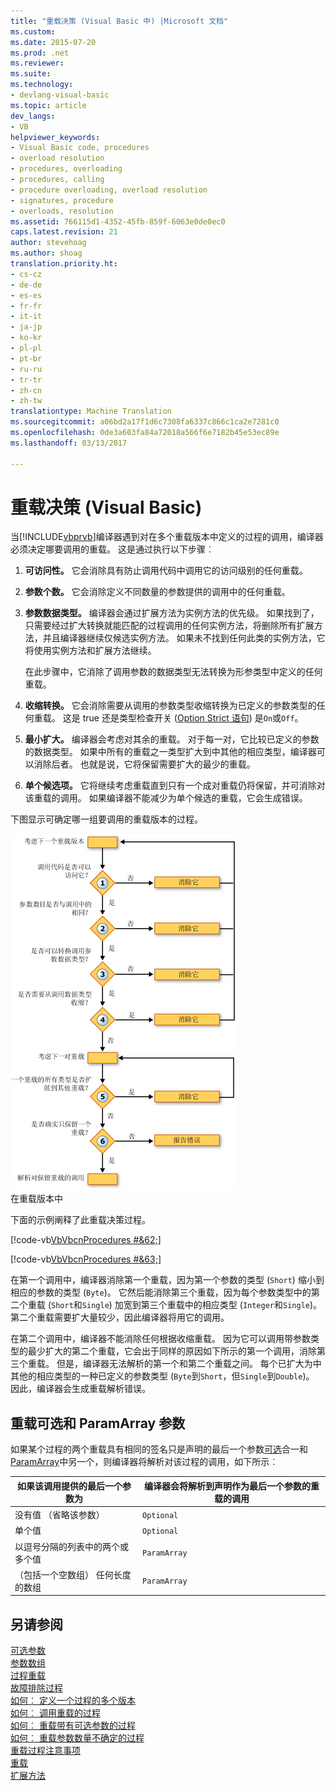 ```yaml
---
title: "重载决策 (Visual Basic 中) |Microsoft 文档"
ms.custom: 
ms.date: 2015-07-20
ms.prod: .net
ms.reviewer: 
ms.suite: 
ms.technology:
- devlang-visual-basic
ms.topic: article
dev_langs:
- VB
helpviewer_keywords:
- Visual Basic code, procedures
- overload resolution
- procedures, overloading
- procedures, calling
- procedure overloading, overload resolution
- signatures, procedure
- overloads, resolution
ms.assetid: 766115d1-4352-45fb-859f-6063e0de0ec0
caps.latest.revision: 21
author: stevehoag
ms.author: shoag
translation.priority.ht:
- cs-cz
- de-de
- es-es
- fr-fr
- it-it
- ja-jp
- ko-kr
- pl-pl
- pt-br
- ru-ru
- tr-tr
- zh-cn
- zh-tw
translationtype: Machine Translation
ms.sourcegitcommit: a06bd2a17f1d6c7308fa6337c866c1ca2e7281c0
ms.openlocfilehash: 0de3a603fa84a72018a566f6e7182b45e53ec89e
ms.lasthandoff: 03/13/2017

---
```

# <a name="overload-resolution-visual-basic"></a>重载决策 (Visual Basic)
当[!INCLUDE[vbprvb](../../../../csharp/programming-guide/concepts/linq/includes/vbprvb_md.md)]编译器遇到对在多个重载版本中定义的过程的调用，编译器必须决定哪要调用的重载。 这是通过执行以下步骤︰  
  
1.  **可访问性。** 它会消除具有防止调用代码中调用它的访问级别的任何重载。  
  
2.  **参数个数。** 它会消除定义不同数量的参数提供的调用中的任何重载。  
  
3.  **参数数据类型。** 编译器会通过扩展方法为实例方法的优先级。 如果找到了，只需要经过扩大转换就能匹配的过程调用的任何实例方法，将删除所有扩展方法，并且编译器继续仅候选实例方法。 如果未不找到任何此类的实例方法，它将使用实例方法和扩展方法继续。  
  
     在此步骤中，它消除了调用参数的数据类型无法转换为形参类型中定义的任何重载。  
  
4.  **收缩转换。** 它会消除需要从调用的参数类型收缩转换为已定义的参数类型的任何重载。 这是 true 还是类型检查开关 ([Option Strict 语句](../../../../visual-basic/language-reference/statements/option-strict-statement.md)) 是`On`或`Off`。  
  
5.  **最小扩大。** 编译器会考虑对其余的重载。 对于每一对，它比较已定义的参数的数据类型。 如果中所有的重载之一类型扩大到中其他的相应类型，编译器可以消除后者。 也就是说，它将保留需要扩大的最少的重载。  
  
6.  **单个候选项。** 它将继续考虑重载直到只有一个成对重载仍将保留，并可消除对该重载的调用。 如果编译器不能减少为单个候选的重载，它会生成错误。  
  
 下图显示可确定哪一组要调用的重载版本的过程。  
  
 ![重载解析过程的数据流关系图](./media/overloadres.gif "OverloadRes")  
在重载版本中  
  
 下面的示例阐释了此重载决策过程。  
  
 [!code-vb[VbVbcnProcedures #&62;](./codesnippet/VisualBasic/overload-resolution_1.vb)]  
  
 [!code-vb[VbVbcnProcedures #&63;](./codesnippet/VisualBasic/overload-resolution_2.vb)]  
  
 在第一个调用中，编译器消除第一个重载，因为第一个参数的类型 (`Short`) 缩小到相应的参数的类型 (`Byte`)。 它然后能消除第三个重载，因为每个参数类型中的第二个重载 (`Short`和`Single`) 加宽到第三个重载中的相应类型 (`Integer`和`Single`)。 第二个重载需要扩大量较少，因此编译器将用它的调用。  
  
 在第二个调用中，编译器不能消除任何根据收缩重载。 因为它可以调用带参数类型的最少扩大的第二个重载，它会出于同样的原因如下所示的第一个调用，消除第三个重载。 但是，编译器无法解析的第一个和第二个重载之间。 每个已扩大为中其他的相应类型的一种已定义的参数类型 (`Byte`到`Short`，但`Single`到`Double`)。 因此，编译器会生成重载解析错误。  
  
## <a name="overloaded-optional-and-paramarray-arguments"></a>重载可选和 ParamArray 参数  
 如果某个过程的两个重载具有相同的签名只是声明的最后一个参数[可选](../../../../visual-basic/language-reference/modifiers/optional.md)合一和[ParamArray](../../../../visual-basic/language-reference/modifiers/paramarray.md)中另一个，则编译器将解析对该过程的调用，如下所示︰  
  
|如果该调用提供的最后一个参数为|编译器会将解析到声明作为最后一个参数的重载的调用|  
|---|---|  
|没有值 （省略该参数）|`Optional`|  
|单个值|`Optional`|  
|以逗号分隔的列表中的两个或多个值|`ParamArray`|  
|（包括一个空数组） 任何长度的数组|`ParamArray`|  
  
## <a name="see-also"></a>另请参阅  
 [可选参数](./optional-parameters.md)   
 [参数数组](./parameter-arrays.md)   
 [过程重载](./procedure-overloading.md)   
 [故障排除过程](./troubleshooting-procedures.md)   
 [如何︰ 定义一个过程的多个版本](./how-to-define-multiple-versions-of-a-procedure.md)   
 [如何︰ 调用重载的过程](./how-to-call-an-overloaded-procedure.md)   
 [如何︰ 重载带有可选参数的过程](./how-to-overload-a-procedure-that-takes-optional-parameters.md)   
 [如何︰ 重载参数数量不确定的过程](./how-to-overload-a-procedure-that-takes-an-indefinite-number-of-parameters.md)   
 [重载过程注意事项](./considerations-in-overloading-procedures.md)   
 [重载](../../../../visual-basic/language-reference/modifiers/overloads.md)   
 [扩展方法](./extension-methods.md)
